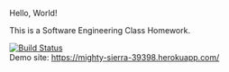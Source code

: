 Hello, World! <br />

This is a Software Engineering Class Homework.


[![Build Status](https://travis-ci.org/albayrakonur/Xml-Handler.svg?branch=master)](https://travis-ci.org/albayrakonur/Xml-Handler) <br />
Demo site: https://mighty-sierra-39398.herokuapp.com/ <br />
